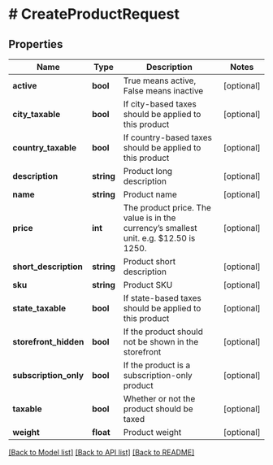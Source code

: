 # # CreateProductRequest

## Properties

Name | Type | Description | Notes
------------ | ------------- | ------------- | -------------
**active** | **bool** | True means active, False means inactive | [optional]
**city_taxable** | **bool** | If city-based taxes should be applied to this product | [optional]
**country_taxable** | **bool** | If country-based taxes should be applied to this product | [optional]
**description** | **string** | Product long description | [optional]
**name** | **string** | Product name | [optional]
**price** | **int** | The product price. The value is in the currency’s smallest unit. e.g. $12.50 is 1250. | [optional]
**short_description** | **string** | Product short description | [optional]
**sku** | **string** | Product SKU | [optional]
**state_taxable** | **bool** | If state-based taxes should be applied to this product | [optional]
**storefront_hidden** | **bool** | If the product should not be shown in the storefront | [optional]
**subscription_only** | **bool** | If the product is a subscription-only product | [optional]
**taxable** | **bool** | Whether or not the product should be taxed | [optional]
**weight** | **float** | Product weight | [optional]

[[Back to Model list]](../../README.md#models) [[Back to API list]](../../README.md#endpoints) [[Back to README]](../../README.md)
